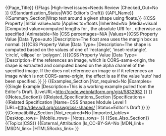 {{Page_Title}}
{{Flags
|High-level issues=Needs Review
|Checked_Out=No
}}
{{Standardization_Status|W3C Editor's Draft}}
{{API_Name}}
{{Summary_Section|Wrap text around a given shape using floats.}}
{{CSS Property
|Initial value=auto
|Applies to=floats
|Inherited=No
|Media=visual
|Computed value=computed lengths for <basic-shape>, the absolute URI for <uri>, otherwise as specified
|Animatable=No
|CSS percentages=N/A
|Values={{CSS Property Value
|Data Type=auto
|Description=The float area uses the margin box as normal.
}}{{CSS Property Value
|Data Type=<basic-shape>
|Description=The shape is computed based on the values of one of ‘rectangle’, ‘inset-rectangle’, ‘circle’, ‘ellipse’ or ‘polygon’.
}}{{CSS Property Value
|Data Type=<uri>
|Description=If the <uri> references an image, which is CORS-same-origin, the shape is extracted and computed based on the alpha channel of the specified image. If the <uri> does not reference an image or if it references an image which is not CORS-same-origin, the effect is as if the value ‘auto’ had been specified.
}}
}}
{{Examples_Section
|Not_required=No
|Examples={{Single Example
|Description=This is a working example pulled from the Editor's Draft.
|LiveURL=http://code.webplatform.org/gist/5832982
}}
}}
{{Notes_Section}}
{{Related_Specifications_Section
|Specifications={{Related Specification
|Name=CSS Shapes Module Level 1
|URL=http://dev.w3.org/csswg/css-shapes/
|Status=Editor's Draft
}}
}}
{{Compatibility_Section
|Not_required=No
|Imported_tables=
|Desktop_rows=
|Mobile_rows=
|Notes_rows=
}}
{{See_Also_Section}}
{{Topics|CSS}}
{{External_Attribution
|Is_CC-BY-SA=No
|MDN_link=
|MSDN_link=
|HTML5Rocks_link=
}}